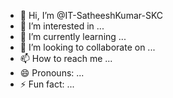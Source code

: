 - 👋 Hi, I’m @IT-SatheeshKumar-SKC
- 👀 I’m interested in ...
- 🌱 I’m currently learning ...
- 💞️ I’m looking to collaborate on ...
- 📫 How to reach me ...
- 😄 Pronouns: ...
- ⚡ Fun fact: ...

<!---
IT-SatheeshKumar-SKC/IT-SatheeshKumar-SKC is a ✨ special ✨ repository because its `README.md` (this file) appears on your GitHub profile.
You can click the Preview link to take a look at your changes.
--->
